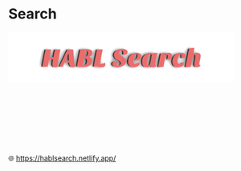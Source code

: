 # Search

<img height="100" src="HABL Search.png" id="cse-logo" alt="HABL Saerch">
<pre>
  <body>
      <div class="gcse-search">
	<script async src="Свой общедоступный URL"></script>
    </div>
  </body>
</pre>




🌐 https://hablsearch.netlify.app/

